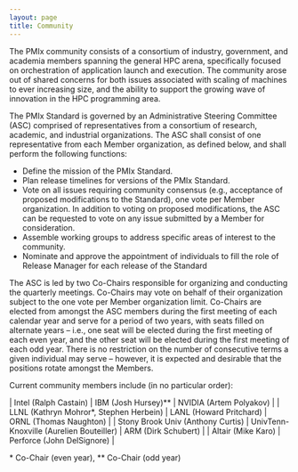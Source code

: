 ```yaml
---
layout: page
title: Community
---
```


The PMIx community consists of a consortium of industry, government, and
academia members spanning the general HPC arena, specifically focused on
orchestration of application launch and execution. The community arose out
of shared concerns for both issues associated with scaling of machines to
ever increasing size, and the ability to support the growing wave of
innovation in the HPC programming area.

The PMIx Standard is governed by an Administrative Steering Committee (ASC)
comprised of representatives from a consortium of research, academic, and
industrial organizations. The ASC shall consist of one representative from
each Member organization, as defined below, and shall perform the following
functions:

 - Define the mission of the PMIx Standard.
 - Plan release timelines for versions of the PMIx Standard.
 - Vote on all issues requiring community consensus (e.g., acceptance of
   proposed modifications to the Standard), one vote per Member
   organization. In addition to voting on proposed modifications, the ASC
   can be requested to vote on any issue submitted by a Member for
   consideration.
 - Assemble working groups to address specific areas of interest to the
   community.
 - Nominate and approve the appointment of individuals to fill the role of
   Release Manager for each release of the Standard

The ASC is led by two Co-Chairs responsible for organizing and conducting
the quarterly meetings. Co-Chairs may vote on behalf of their organization
subject to the one vote per Member organization limit. Co-Chairs are elected
from amongst the ASC members during the first meeting of each calendar year
and serve for a period of two years, with seats filled on alternate years –
i.e., one seat will be elected during the first meeting of each even year,
and the other seat will be elected during the first meeting of each odd
year. There is no restriction on the number of consecutive terms a given
individual may serve – however, it is expected and desirable that the
positions rotate amongst the Members.

Current community members include (in no particular order):

| Intel (Ralph Castain)                  |  IBM (Josh Hursey)**          |  NVIDIA (Artem Polyakov)  |
| LLNL (Kathryn Mohror*, Stephen Herbein)  |  LANL (Howard Pritchard)      |  ORNL (Thomas Naughton)     |
| Stony Brook Univ (Anthony Curtis)       |  UnivTenn-Knoxville (Aurelien Bouteiller) | ARM (Dirk Schubert) |
| Altair (Mike Karo)                      |  Perforce (John DelSignore)  |


\* Co-Chair (even year),
\*\* Co-Chair (odd year)
